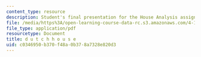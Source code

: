 ```yaml
---
content_type: resource
description: Student's final presentation for the House Analysis assignment.
file: /media/https%3A/open-learning-course-data-rc.s3.amazonaws.com/4-195-special-problems-in-architectural-design-spring-2005/c0346950b370f48a0b378a7328e820d3_hwangdutch.pdf
file_type: application/pdf
resourcetype: Document
title: d u t c h h o u s e
uid: c0346950-b370-f48a-0b37-8a7328e820d3
---
```

